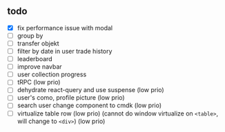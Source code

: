 ## todo

- [x] fix performance issue with modal
- [ ] group by
- [ ] transfer objekt
- [ ] filter by date in user trade history
- [ ] leaderboard
- [ ] improve navbar
- [ ] user collection progress
- [ ] tRPC (low prio)
- [ ] dehydrate react-query and use suspense (low prio)
- [ ] user's como, profile picture (low prio)
- [ ] search user change component to cmdk (low prio)
- [ ] virtualize table row (low prio) (cannot do window virtualize on `<table>`, will change to `<div>`) (low prio)

